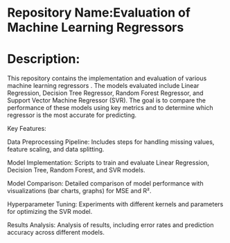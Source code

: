 # Repository Name:Evaluation of Machine Learning Regressors

# Description:

This repository contains the implementation and evaluation of various machine learning regressors . The models evaluated include Linear Regression, Decision Tree Regressor, Random Forest Regressor, and Support Vector Machine Regressor (SVR). The goal is to compare the performance of these models using key metrics and to determine which regressor is the most accurate for predicting.

Key Features:

Data Preprocessing Pipeline: Includes steps for handling missing values, feature scaling, and data splitting.

Model Implementation: Scripts to train and evaluate Linear Regression, Decision Tree, Random Forest, and SVR models.

Model Comparison: Detailed comparison of model performance with visualizations (bar charts, graphs) for MSE and R².

Hyperparameter Tuning: Experiments with different kernels and parameters for optimizing the SVR model.
    
Results Analysis: Analysis of results, including error rates and prediction accuracy across different models.
